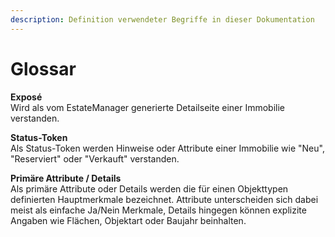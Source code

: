 ```yaml
---
description: Definition verwendeter Begriffe in dieser Dokumentation
---
```


# Glossar

**Exposé**  
Wird als vom EstateManager generierte Detailseite einer Immobilie verstanden.

**Status-Token**  
Als Status-Token werden Hinweise oder Attribute einer Immobilie wie "Neu", "Reserviert" oder "Verkauft" verstanden.

**Primäre Attribute / Details**  
Als primäre Attribute oder Details werden die für einen Objekttypen definierten Hauptmerkmale bezeichnet. Attribute unterscheiden sich dabei meist als einfache Ja/Nein Merkmale, Details hingegen können explizite Angaben wie Flächen, Objektart oder Baujahr beinhalten.



